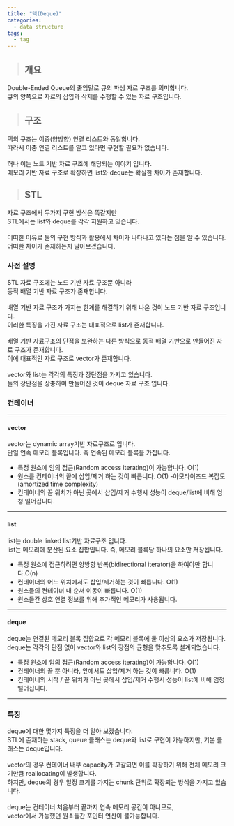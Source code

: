 ```yaml
---
title: "덱(Deque)"
categories:
  - data structure
tags:
  - tag
---
```

> ## 개요

Double-Ended Queue의 줄임말로 큐의 파생 자료 구조를 의미합니다.<br>
큐의 양쪽으로 자료의 삽입과 삭제를 수행할 수 있는 자료 구조입니다.
> ## 구조

덱의 구조는 이중(양방향) 연결 리스트와 동일합니다.<br>
따라서 이중 연결 리스트를 알고 있다면 구현할 필요가 없습니다.<br>
<br>
허나 이는 노드 기반 자료 구조에 해당되는 이야기 입니다.<br>
메모리 기반 자료 구조로 확장하면 list와 deque는 확실한 차이가 존재합니다.
> ## STL

자료 구조에서 두가지 구현 방식은 똑같지만<br>
STL에서는 list와 deque를 각각 지원하고 있습니다.<br>
<br>
어떠한 이유로 둘의 구현 방식과 활용에서 차이가 나타나고 있다는 점을 알 수 있습니다.<br>
어떠한 차이가 존재하는지 알아보겠습니다.
### 사전 설명
STL 자료 구조에는 노드 기반 자료 구조뿐 아니라<br>
동적 배열 기반 자료 구조가 존재합니다.<br>
<br>
배열 기반 자료 구조가 가지는 한계를 해결하기 위해 나온 것이 노드 기반 자료 구조입니다.<br>
이러한 특징을 가진 자료 구조는 대표적으로 list가 존재합니다.<br>
<br>
배열 기반 자료구조의 단점을 보완하는 다른 방식으로 동적 배열 기반으로 만들어진 자료 구조가 존재합니다.<br>
이에 대표적인 자료 구조로 vector가 존재합니다.<br>
<br>
vector와 list는 각각의 특징과 장단점을 가지고 있습니다.<br>
둘의 장단점을 상충하여 만들어진 것이 deque 자료 구조 입니다.<br>
### 컨테이너

---
#### vector
vector는 dynamic array기반 자료구조로 입니다.<br>
단일 연속 메모리 블록입니다. 즉 연속된 메모리 블록을 가집니다.
- 특정 원소에 임의 접근(Random access iterating)이 가능합니다. O(1)
- 원소를 컨테이너의 끝에 삽입/제거 하는 것이 빠릅니다. O(1) -아모타이즈드 복잡도(amortized time complexity)
- 컨테이너의 끝 위치가 아닌 곳에서 삽입/제거 수행시 성능이 deque/list에 비해 엄청 떨어집니다.

---
#### list
list는 double linked list기반 자료구조 입니다.<br>
list는 메모리에 분산된 요소 집합입니다. 즉, 메모리 블록당 하나의 요소만 저장됩니다.
- 특정 원소에 접근하려면 양방향 반복(bidirectional iterator)을 하여야만 합니다.O(n)
- 컨테이너의 어느 위치에서도 삽입/제거하는 것이 빠릅니다. O(1)
- 원소들의 컨테이너 내 순서 이동이 빠릅니다. O(1)
- 원소들간 상호 연결 정보를 위해 추가적인 메모리가 사용됩니다.

---
#### deque
deque는 연결된 메모리 블록 집합으로 각 메모리 블록에 둘 이상의 요소가 저장됩니다.<br>
deque는 각각의 단점 없이 vector와 list의 장점의 균형을 맞추도록 설계되었습니다.
- 특정 원소에 임의 접근(Random access iterating)이 가능합니다. O(1)
- 컨테이너의 끝 뿐 아니라, 앞에서도 삽입/제거 하는 것이 빠릅니다. O(1)
- 컨테이너의 시작 / 끝 위치가 아닌 곳에서 삽입/제거 수행시 성능이 list에 비해 엄청 떨어집니다.

---
### 특징
deque에 대한 몇가지 특징을 더 알아 보겠습니다.<br>
STL에 존재하는 stack, queue 클래스는 deque와 list로 구현이 가능하지만, 기본 클래스는 deque입니다.<br>
<br>
vector의 경우 컨테이너 내부 capacity가 고갈되면 이를 확장하기 위해 전체 메모리 크기만큼 reallocating이 발생합니다.<br>
하지만, deque의 경우 일정 크기를 가지는 chunk 단위로 확장되는 방식을 가지고 있습니다.<br>
<br>
deque는 컨테이너 처음부터 끝까지 연속 메모리 공간이 아니므로,<br>
vector에서 가능했던 원소들간 포인터 연산이 불가능합니다.
